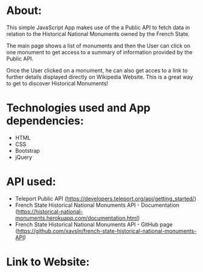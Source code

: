 # About:

This simple JavaScript App makes use of the a Public API to fetch data in relation to the Historical National Monuments owned by the French State.

The main page shows a list of monuments and then the User can click on one monument to get access to a summary of information provided by the Public API.

Once the User clicked on a monument, he can also get acces to a link to further details displayed directly on Wikipedia Website.
This is a great way to get to discover Historical Monuments!

# Technologies used and App dependencies:

- HTML
- CSS
- Bootstrap
- jQuery

# API used:

- Teleport Public API (https://developers.teleport.org/api/getting_started/)
- French State Historical National Monuments API - Documentation (https://historical-national-monuments.herokuapp.com/documentation.html)
- French State Historical National Monuments API - GitHub page (https://github.com/xavsln/french-state-historical-national-monuments-API)

# Link to Website:

<!-- - [Link to website](https://xavsln.github.io/cities-to-live-and-work_20220614/) -->
